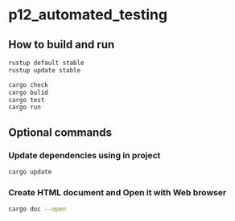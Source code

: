 # p12_automated_testing

## How to build and run

```bash
rustup default stable
rustup update stable

cargo check
cargo bulid
cargo test
cargo run
```

## Optional commands

### Update dependencies using in project

```bash
cargo update
```

### Create HTML document and Open it with Web browser

```bash
cargo doc --open
```
